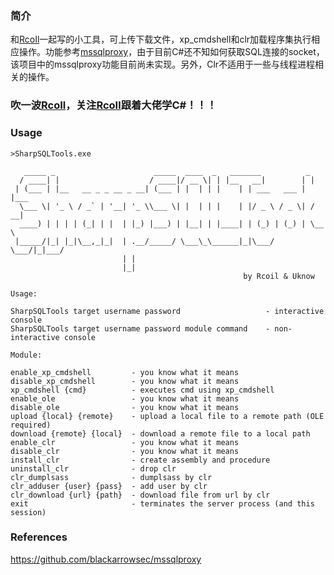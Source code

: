 ### 简介

和[RcoIl](http://github.com/rcoIl)一起写的小工具，可上传下载文件，xp_cmdshell和clr加载程序集执行相应操作。功能参考[mssqlproxy](https://github.com/blackarrowsec/mssqlproxy)，由于目前C#还不知如何获取SQL连接的socket，该项目中的mssqlproxy功能目前尚未实现。另外，Clr不适用于一些与线程进程相关的操作。

### 吹一波[RcoIl](http://github.com/rcoIl)，关注[RcoIl](http://github.com/rcoIl)跟着大佬学C#！！！

### Usage

```
>SharpSQLTools.exe

   _____ _                      _____  ____  _   _______          _
  / ____| |                    / ____|/ __ \| | |__   __|        | |
 | (___ | |__   __ _ _ __ _ __| (___ | |  | | |    | | ___   ___ | |___
  \___ \| '_ \ / _` | '__| '_ \\___ \| |  | | |    | |/ _ \ / _ \| / __|
  ____) | | | | (_| | |  | |_) |___) | |__| | |____| | (_) | (_) | \__ \
 |_____/|_| |_|\__,_|_|  | .__/_____/ \___\_\______|_|\___/ \___/|_|___/
                         | |
                         |_|
                                                    by Rcoil & Uknow

Usage:

SharpSQLTools target username password                   - interactive console
SharpSQLTools target username password module command    - non-interactive console

Module:

enable_xp_cmdshell         - you know what it means
disable_xp_cmdshell        - you know what it means
xp_cmdshell {cmd}          - executes cmd using xp_cmdshell
enable_ole                 - you know what it means
disable_ole                - you know what it means
upload {local} {remote}    - upload a local file to a remote path (OLE required)
download {remote} {local}  - download a remote file to a local path
enable_clr                 - you know what it means
disable_clr                - you know what it means
install_clr                - create assembly and procedure
uninstall_clr              - drop clr
clr_dumplsass              - dumplsass by clr
clr_adduser {user} {pass}  - add user by clr
clr_download {url} {path}  - download file from url by clr
exit                       - terminates the server process (and this session)

```


### References

https://github.com/blackarrowsec/mssqlproxy
